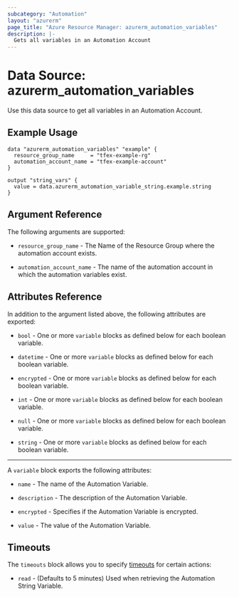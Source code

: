 ```yaml
---
subcategory: "Automation"
layout: "azurerm"
page_title: "Azure Resource Manager: azurerm_automation_variables"
description: |-
  Gets all variables in an Automation Account
---
```


# Data Source: azurerm_automation_variables

Use this data source to get all variables in an Automation Account.

## Example Usage

```hcl
data "azurerm_automation_variables" "example" {
  resource_group_name     = "tfex-example-rg"
  automation_account_name = "tfex-example-account"
}

output "string_vars" {
  value = data.azurerm_automation_variable_string.example.string
}
```

## Argument Reference

The following arguments are supported:

- `resource_group_name` - The Name of the Resource Group where the automation account exists.

- `automation_account_name` - The name of the automation account in which the automation variables exist.

## Attributes Reference

In addition to the argument listed above, the following attributes are exported:

- `bool` - One or more `variable` blocks as defined below for each boolean variable.

- `datetime` - One or more `variable` blocks as defined below for each boolean variable.

- `encrypted` - One or more `variable` blocks as defined below for each boolean variable.

- `int` - One or more `variable` blocks as defined below for each boolean variable.

- `null` - One or more `variable` blocks as defined below for each boolean variable.

- `string` - One or more `variable` blocks as defined below for each boolean variable.

---

A `variable` block exports the following attributes:

- `name` - The name of the Automation Variable.

- `description` - The description of the Automation Variable.

- `encrypted` - Specifies if the Automation Variable is encrypted.

- `value` - The value of the Automation Variable.

## Timeouts

The `timeouts` block allows you to specify [timeouts](https://www.terraform.io/language/resources/syntax#operation-timeouts) for certain actions:

- `read` - (Defaults to 5 minutes) Used when retrieving the Automation String Variable.

